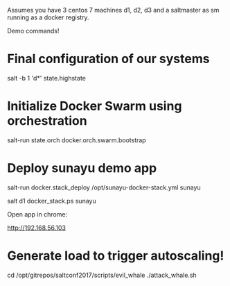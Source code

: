 Assumes you have 3 centos 7 machines d1, d2, d3 and a saltmaster as sm running as a docker registry.

Demo commands!

# Final configuration of our systems

salt -b 1 'd*' state.highstate

# Initialize Docker Swarm using orchestration

salt-run state.orch docker.orch.swarm.bootstrap

# Deploy sunayu demo app

salt-run docker.stack_deploy /opt/sunayu-docker-stack.yml sunayu

salt d1 docker_stack.ps sunayu

Open app in chrome:

http://192.168.56.103

# Generate load to trigger autoscaling!

cd /opt/gitrepos/saltconf2017/scripts/evil_whale
./attack_whale.sh

